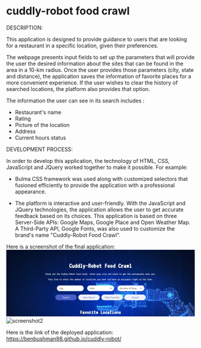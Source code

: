 # cuddly-robot food crawl

DESCRIPTION:

This application is designed to provide guidance to users that are looking for a restaurant in a specific location, given their preferences.

The webpage presents input fields to set up the parameters that will provide the user the desired information about the sites that can be found in the area in a 10-km radius. Once the user provides those parameters (city, state and distance), the application saves the information of favorite places for a more convenient experience. If the user wishes to clear the history of searched locations, the platform also provides that option. 

The information the user can see in its search includes :

- Restaurant's name
- Rating
- Picture of the location 
- Address
- Current hours status

DEVELOPMENT PROCESS:

In order to develop this application, the technology of HTML, CSS, JavaScript and JQuery worked together to make it possible. For example:

- Bulma CSS framework was used along with customized selectors that fusioned efficiently to provide the application with a professional appearance. 

- The platform is interactive and user-friendly. With the JavaScript and JQuery technologies, the application allows the user to get accurate feedback based on its choices. This application is based on three Server-Side APIs: Google Maps, Google Place and Open Weather Map. A Third-Party API, Google Fonts, was also used to customize the brand's name "Cuddly-Robot Food Crawl".

Here is a screenshot of the final application:
![screenshot1](https://github.com/benbushman98/cuddly-robot/blob/main/assets/images/screenshot1.png)
![screenshot2](https://github.com/benbushman98/cuddly-robot/blob/main/assets/images/screenshot2.png)

Here is the link of the deployed application:
https://benbushman98.github.io/cuddly-robot/








